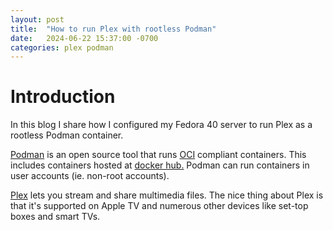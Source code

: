 ```yaml
---
layout: post
title:  "How to run Plex with rootless Podman"
date:   2024-06-22 15:37:00 -0700
categories: plex podman
---
```

# Introduction
In this blog I share how I configured my Fedora 40 server to run Plex as a rootless Podman container.

[Podman](https://docs.podman.io/en/latest/) is an open source tool that runs [OCI](https://opencontainers.org/) compliant containers. This includes containers hosted at [docker hub.](https://hub.docker.com/) Podman can run containers in user accounts (ie. non-root accounts).

[Plex](https://www.plex.tv/) lets you stream and share multimedia files. The nice thing about Plex is that it's supported on Apple TV and numerous other devices like set-top boxes and smart TVs.
